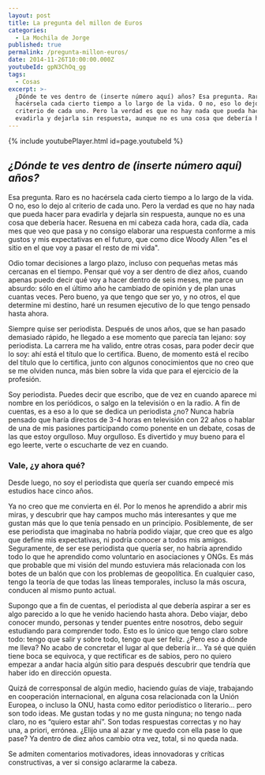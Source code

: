 ```yaml
---
layout: post
title: La pregunta del millon de Euros
categories:
  - La Mochila de Jorge
published: true
permalink: /pregunta-millon-euros/
date: 2014-11-26T10:00:00.000Z
youtubeId: gpN3ChOq_gg
tags:
  - Cosas
excerpt: >-
  ¿Dónde te ves dentro de (inserte número aquí) años? Esa pregunta. Raro es no
  hacérsela cada cierto tiempo a lo largo de la vida. O no, eso lo dejo al
  criterio de cada uno. Pero la verdad es que no hay nada que pueda hacer para
  evadirla y dejarla sin respuesta, aunque no es una cosa que debería hacer.
---
```

{% include youtubePlayer.html id=page.youtubeId %}

## _¿Dónde te ves dentro de (inserte número aquí) años?_
Esa pregunta. Raro es no hacérsela cada cierto tiempo a lo largo de la vida. O no, eso lo dejo al criterio de cada uno. Pero la verdad es que no hay nada que pueda hacer para evadirla y dejarla sin respuesta, aunque no es una cosa que debería hacer. Resuena en mi cabeza cada hora, cada día, cada mes que veo que pasa y no consigo elaborar una respuesta conforme a mis gustos y mis expectativas en el futuro, que como dice Woody Allen "es el sitio en el que voy a pasar el resto de mi vida".

Odio tomar decisiones a largo plazo, incluso con pequeñas metas más cercanas en el tiempo. Pensar qué voy a ser dentro de diez años, cuando apenas puedo decir qué voy a hacer dentro de seis meses, me parce un absurdo: sólo en el último año he cambiado de opinión y de plan unas cuantas veces. Pero bueno, ya que tengo que ser yo, y no otros, el que determine mi destino, haré un resumen ejecutivo de lo que tengo pensado hasta ahora.

Siempre quise ser periodista. Después de unos años, que se han pasado demasiado rápido, he llegado a ese momento que parecía tan lejano: soy periodista. La carrera me ha valido, entre otras cosas, para poder decir que lo soy: ahí está el título que lo certifica. Bueno, de momento está el recibo del título que lo certifica, junto con algunos conocimientos que no creo que se me olviden nunca, más bien sobre la vida que para el ejercicio de la profesión.

Soy periodista. Puedes decir que escribo, que de vez en cuando aparece mi nombre en los periódicos, o salgo en la televisión o en la radio. A fin de cuentas, es a eso a lo que se dedica un periodista ¿no? Nunca habría pensado que haría directos de 3-4 horas en televisión con 22 años o hablar de una de mis pasiones participando como ponente en un debate, cosas de las que estoy orgulloso. Muy orgulloso. Es divertido y muy bueno para el ego leerte, verte o escucharte de vez en cuando.

### Vale, ¿y ahora qué?
Desde luego, no soy el periodista que quería ser cuando empecé mis estudios hace cinco años. 

Ya no creo que me convierta en él. Por lo menos he aprendido a abrir mis miras, y descubrir que hay campos mucho más interesantes y que me gustan más que lo que tenía pensado en un principio. Posiblemente, de ser ese periodista que imaginaba no habría podido viajar, que creo que es algo que define mis expectativas, ni podría conocer a todos mis amigos. Seguramente, de ser ese periodista que quería ser, no habría aprendido todo lo que he aprendido como voluntario en asociaciones y ONGs. Es más que probable que mi visión del mundo estuviera más relacionada con los botes de un balón que con los problemas de geopolítica. En cualquier caso, tengo la teoría de que todas las líneas temporales, incluso la más oscura, conducen al mismo punto actual.

Supongo que a fin de cuentas, el periodista al que debería aspirar a ser es algo parecido a lo que he venido haciendo hasta ahora. Debo viajar, debo conocer mundo, personas y tender puentes entre nosotros, debo seguir estudiando para comprender todo. Esto es lo único que tengo claro sobre todo: tengo que salir y sobre todo, tengo que ser feliz. ¿Pero eso a dónde me lleva? No acabo de concretar el lugar al que debería ir… Ya sé que quién tiene boca se equivoca, y que rectificar es de sabios, pero no quiero empezar a andar hacia algún sitio para después descubrir que tendría que haber ido en dirección opuesta.

Quizá de corresponsal de algún medio, haciendo guías de viaje, trabajando en cooperación internacional, en alguna cosa relacionada con la Unión Europea, o incluso la ONU, hasta como editor periodístico o literario… pero son todo ideas. Me gustan todas y no me gusta ninguna; no tengo nada claro, no es “quiero estar ahí”. Son todas respuestas correctas y no hay una, a priori, errónea. ¿Elijo una al azar y me quedo con ella pase lo que pase? Ya dentro de diez años cambio otra vez, total, si no queda nada.

Se admiten comentarios motivadores, ideas innovadoras y críticas constructivas, a ver si consigo aclararme la cabeza.
